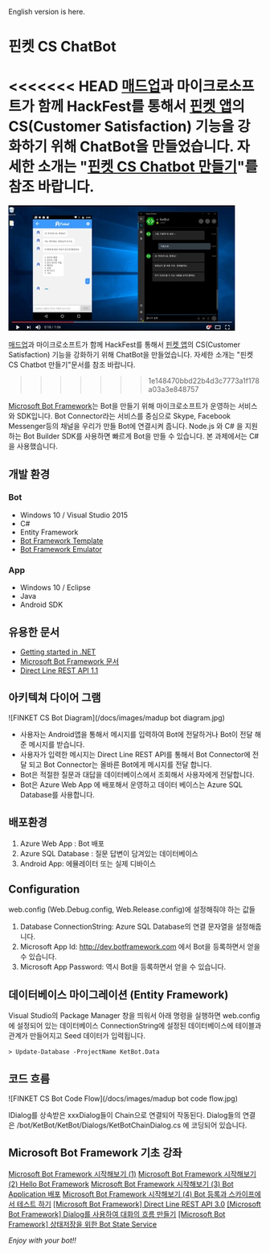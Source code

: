 English version is here.

핀켓 CS ChatBot
==================

<<<<<<< HEAD
[매드업](http://madup.com)과 마이크로소프트가 함께 HackFest를 통해서 [핀켓 앱](http://finket.co.kr/)의 CS(Customer Satisfaction) 기능을 강화하기 위해 ChatBot을 만들었습니다. 자세한 소개는 "[핀켓 CS Chatbot 만들기](https://blogs.msdn.microsoft.com/eva/?p=12706)"를 참조 바랍니다. 
=======
<p><a href="https://youtu.be/iUrwiaHB7p4" target="_blank"><img src="https://raw.githubusercontent.com/MadupPinket/ket-bot/master/docs/images/FINKET%20DEmo.jpg" alt="FINKET Demo" style="max-width:100%;"></a></p>


[매드업](http://madup.com)과 마이크로소프트가 함께 HackFest를 통해서 [핀켓 앱](http://finket.co.kr/)의 CS(Customer Satisfaction) 기능을 강화하기 위해 ChatBot을 만들었습니다. 자세한 소개는 "핀켓 CS Chatbot 만들기"문서를 참조 바랍니다. 
>>>>>>> 1e148470bbd22b4d3c7773a1f178a03a3e848757

[Microsoft Bot Framework](https://dev.botframework.com/)는 Bot을 만들기 위해 마이크로소프트가 운영하는 서비스와 SDK입니다. Bot Connector라는 서비스를 중심으로 Skype, Facebook Messenger등의 채널을 우리가 만들 Bot에 연결시켜 줍니다. Node.js 와 C# 을 지원하는 Bot Builder SDK를 사용하면 빠르게 Bot을 만들 수 있습니다. 본 과제에서는 C#을 사용했습니다. 

## 개발 환경

### Bot
- Windows 10 / Visual Studio 2015
- C# 
- Entity Framework
- [Bot Framework Template](http://aka.ms/bf-bc-vstemplate) 
- [Bot Framework Emulator](https://aka.ms/bf-bc-emulator)

### App
- Windows 10 / Eclipse 
- Java 
- Android SDK

## 유용한 문서

- [Getting started in .NET](https://docs.botframework.com/en-us/csharp/builder/sdkreference/gettingstarted.html)
- [Microsoft Bot Framework 문서](https://docs.botframework.com/en-us/)
- [Direct Line REST API 1.1](https://docs.botframework.com/en-us/restapi/directline/#navtitle)


## 아키텍쳐 다이어 그램 

 ![FINKET CS Bot Diagram](/docs/images/madup bot diagram.jpg)

- 사용자는 Android앱을 통해서 메시지를 입력하여 Bot에 전달하거나 Bot이 전달 해준 메시지를 받습니다. 
- 사용자가 입력한 메시지는 Direct Line REST API를 통해서 Bot Connector에 전달 되고 Bot Connector는 올바른 Bot에게 메시지를 전달 합니다. 
- Bot은 적절한 질문과 대답을 데이터베이스에서 조회해서 사용자에게 전달합니다. 
- Bot은 Azure Web App 에 배포해서 운영하고 데이터 베이스는 Azure SQL Database를 사용합니다. 

## 배포환경 

 1. Azure Web App : Bot 배포 
 1. Azure SQL Database : 질문 답변이 담겨있는 데이터베이스 
 1. Android App: 에뮬레이터 또는 실제 디바이스

## Configuration 

web.config (Web.Debug.config, Web.Release.config)에 설정해줘야 하는 값들 

1. Database ConnectionString: Azure SQL Database의 연결 문자열을 설정해줍니다.
1. Microsoft App Id: http://dev.botframework.com 에서 Bot을 등록하면서 얻을 수 있습니다. 
1. Microsoft App Password: 역시 Bot을 등록하면서 얻을 수 있습니다.

## 데이터베이스 마이그레이션 (Entity Framework)

Visual Studio의 Package Manager 창을 띄워서 아래 명령을 실행하면 web.config에 설정되어 있는 데이터베이스 ConnectionString에 설정된 데이터베이스에 테이블과 관계가 만들어지고 Seed 데이터가 입력됩니다. 

    > Update-Database -ProjectName KetBot.Data

## 코드 흐름 

 ![FINKET CS Bot Code Flow](/docs/images/madup bot code flow.jpg)

IDialog를 상속받은 xxxDialog들이 Chain으로 연결되어 작동된다. Dialog들의 연결은 /bot/KetBot/KetBot/Dialogs/KetBotChainDialog.cs 에 코딩되어 있습니다. 

## Microsoft Bot Framework 기초 강좌 

[Microsoft Bot Framework 시작해보기 (1)](http://youngwook.com/220833049518)
[Microsoft Bot Framework 시작해보기 (2) Hello Bot Framework](http://youngwook.com/220833329084)
[Microsoft Bot Framework 시작해보기 (3) Bot Application 배포](http://youngwook.com/220833898434)
[Microsoft Bot Framework 시작해보기 (4) Bot 등록과 스카이프에서 테스트 하기](http://youngwook.com/220838138807)
[[Microsoft Bot Framework] Direct Line REST API 3.0](https://blogs.msdn.microsoft.com/eva/?p=12625)
[[Microsoft Bot Framework] Dialog를 사용하여 대화의 흐름 만들기](https://blogs.msdn.microsoft.com/eva/?p=12705)
[[Microsoft Bot Framework] 상태저장을 위한 Bot State Service](https://blogs.msdn.microsoft.com/eva/?p=12715)

*Enjoy with your bot!!*

